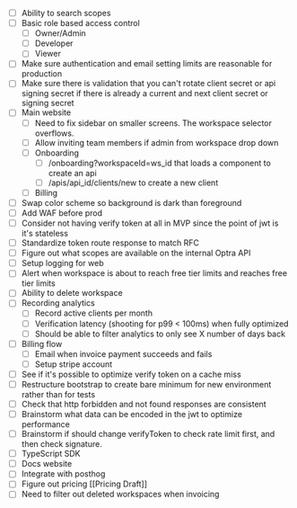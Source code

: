 - [ ] Ability to search scopes
- [ ] Basic role based access control
	- [ ] Owner/Admin
	- [ ] Developer
	- [ ] Viewer
- [ ] Make sure authentication and email setting limits are reasonable for production
- [ ] Make sure there is validation that you can't rotate client secret or api signing secret if there is already a current and next client secret or signing secret
- [ ] Main website
	- [ ] Need to fix sidebar on smaller screens. The workspace selector overflows.
	- [ ] Allow inviting team members if admin from workspace drop down
	- [ ] Onboarding
		- [ ] /onboarding?workspaceId=ws_id that loads a component to create an api
		- [ ] /apis/api_id/clients/new to create a new client
	- [ ] Billing
- [ ] Swap color scheme so background is dark than foreground
- [ ] Add WAF before prod
- [ ] Consider not having verify token at all in MVP since the point of jwt is it's stateless
- [ ] Standardize token route response to match RFC
- [ ] Figure out what scopes are available on the internal Optra API
- [ ] Setup logging for web
- [ ] Alert when workspace is about to reach free tier limits and reaches free tier limits
- [ ] Ability to delete workspace
- [ ] Recording analytics
	- [ ] Record active clients per month
	- [ ] Verification latency (shooting for p99 < 100ms) when fully optimized
	- [ ] Should be able to filter analytics to only see X number of days back
- [ ] Billing flow
	- [ ] Email when invoice payment succeeds and fails
	- [ ] Setup stripe account
- [ ] See if it's possible to optimize verify token on a cache miss
- [ ] Restructure bootstrap to create bare minimum for new environment rather than for tests
- [ ] Check that http forbidden and not found responses are consistent
- [ ] Brainstorm what data can be encoded in the jwt to optimize performance
- [ ] Brainstorm if should change verifyToken to check rate limit first, and then check signature.
- [ ] TypeScript SDK
- [ ] Docs website
- [ ] Integrate with posthog
- [ ] Figure out pricing [[Pricing Draft]]
- [ ] Need to filter out deleted workspaces when invoicing